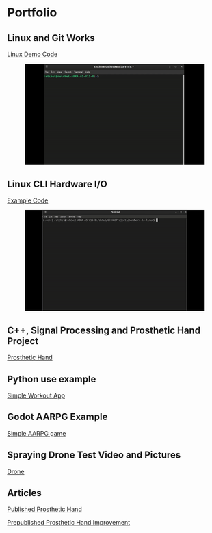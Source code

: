 # Portfolio

## Linux and Git Works

[Linux Demo Code](https://github.com/CanGitArchive/linux-git-demo)
<p align="center">
  <img src="media/portfolio_1.gif" alt="Linux Demo" width="420">
</p>

## Linux CLI Hardware I/O

[Example Code](https://github.com/CanGitArchive/hardware-io-linux)
<p align="center">
  <img src="media/portfolio_2.gif" alt="I/O Demo" width="420">
</p>

## C++, Signal Processing and Prosthetic Hand Project

[Prosthetic Hand](https://github.com/CanGitArchive/Prosthetic-Hand-Single-EMG-Multi-Pattern)

## Python use example

[Simple Workout App](https://github.com/CanGitArchive/WorkoutHelpers)

## Godot AARPG Example

[Simple AARPG game](https://github.com/CanGitArchive/aarpg)

## Spraying Drone Test Video and Pictures

[Drone](https://github.com/CanGitArchive/Drone-Test)

## Articles

[Published Prosthetic Hand](https://as-proceeding.com/index.php/ijanser/article/view/1728)

[Prepublished Prosthetic Hand Improvement](https://doi.org/10.48550/arXiv.2504.15256)

